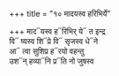 +++
title = "१० मादयस्व हरिभिर्ये"

+++
माद᳓यस्व ह᳓रिभिर् ये᳓ त इन्द्र  
वि᳓ ष्यस्व शि᳓प्रे वि᳓ सृजस्व धे᳓ने  
आ᳓ त्वा सुशिप्र ह᳓रयो वहन्तु  
उश᳓न् हव्या᳓नि प्र᳓ति नो जुषस्व